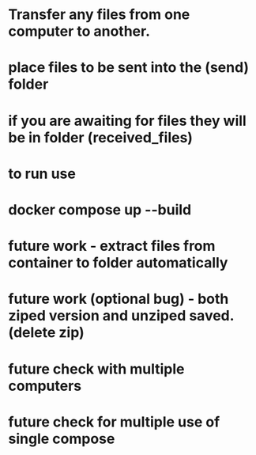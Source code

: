 


# Transfer any files from one computer to another.


# place files to be sent into the (send) folder
# if you are awaiting for files they will be in folder (received_files)



# to run use
# docker compose up --build



# future work - extract files from container to folder automatically
# future work (optional bug) - both ziped version and unziped saved. (delete zip)

# future check with multiple computers
# future check for multiple use of single compose
